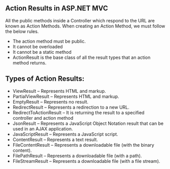 ## Action Results in ASP.NET MVC
All the public methods inside a Controller which respond to the URL are known as Action Methods. When creating an Action Method, we must follow the below rules.
* The action method must be public.
* It cannot be overloaded
* It cannot be a static method
* ActionResult is the base class of all the result types that an action method returns.

## Types of Action Results:
* ViewResult – Represents HTML and markup.
* PartialViewResult – Represents HTML and markup.
* EmptyResult – Represents no result.
* RedirectResult – Represents a redirection to a new URL.
* RedirectToActionResult – It is returning the result to a specified controller and action method
* JsonResult – Represents a JavaScript Object Notation result that can be used in an AJAX application.
* JavaScriptResult – Represents a JavaScript script.
* ContentResult – Represents a text result.
* FileContentResult – Represents a downloadable file (with the binary content).
* FilePathResult – Represents a downloadable file (with a path).
* FileStreamResult – Represents a downloadable file (with a file stream).
